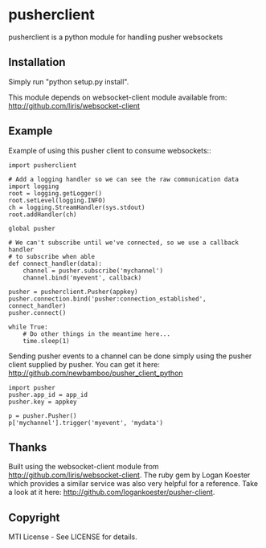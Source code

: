pusherclient
=============

pusherclient is a python module for handling pusher websockets

Installation
------------

Simply run "python setup.py install".

This module depends on websocket-client module available from: <http://github.com/liris/websocket-client>

Example
-------

Example of using this pusher client to consume websockets::

    import pusherclient

    # Add a logging handler so we can see the raw communication data
    import logging
    root = logging.getLogger()
    root.setLevel(logging.INFO)
    ch = logging.StreamHandler(sys.stdout)
    root.addHandler(ch)

    global pusher

    # We can't subscribe until we've connected, so we use a callback handler
    # to subscribe when able
    def connect_handler(data):
        channel = pusher.subscribe('mychannel')
        channel.bind('myevent', callback)

    pusher = pusherclient.Pusher(appkey)
    pusher.connection.bind('pusher:connection_established', connect_handler)
    pusher.connect()

    while True:
        # Do other things in the meantime here...
        time.sleep(1)

Sending pusher events to a channel can be done simply using the pusher client supplied by pusher.  You can get it here: <http://github.com/newbamboo/pusher_client_python>

    import pusher
    pusher.app_id = app_id
    pusher.key = appkey

    p = pusher.Pusher()
    p['mychannel'].trigger('myevent', 'mydata')

Thanks
------

Built using the websocket-client module from <http://github.com/liris/websocket-client>.
The ruby gem by Logan Koester which provides a similar service was also very helpful for a reference.  Take a look at it here: <http://github.com/logankoester/pusher-client>.

Copyright
---------

MTI License - See LICENSE for details.

